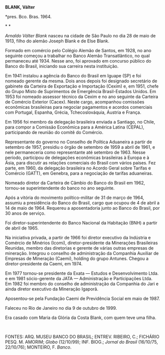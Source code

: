 **BLANK, Válter**

\*pres. Bco. Bras. 1964.

* *

*Arnaldo Válter Blank* nasceu na cidade de São Paulo no dia 28 de maio
de 1913, filho do alemão Joseph Blank e de Else Blank.

Formado em comércio pelo Colégio Alemão de Santos, em 1928, no ano
seguinte começou a trabalhar no Banco Alemão Transatlântico, no qual
permaneceu até 1934. Nesse ano, foi aprovado em concurso público do
Banco do Brasil, iniciando sua carreira nesta instituição.

Em 1941 instalou a agência do Banco do Brasil em Iguape (SP) e foi
nomeado gerente da mesma. Dois anos depois foi designado secretário de
gabinete da Carteira de Exportação e Importação (Cexim) e, em 1951,
chefe do Grupo Misto de Suprimentos de Emergência Brasil-Estados Unidos.
Em 1953 foi nomeado assessor técnico da Cexim e no ano seguinte da
Carteira de Comércio Exterior (Cacex). Neste cargo, acompanhou comissões
econômicas brasileiras para negociar pagamentos e acordos comerciais com
Portugal, Espanha, Grécia, Tchecoslováquia, Áustria e França.

Em 1956 foi membro da delegação brasileira enviada a Santiago, no Chile,
para compor a Comissão Econômica para a América Latina (CEPAL),
participando de reunião do comitê do Comércio.

Representante do governo no Conselho de Política Aduaneira a partir de
setembro de 1957, presidiu o órgão de setembro de 1959 a abril de 1961,
e nele permaneceria como representante até setembro de 1963. Nesse
período, participou de delegações econômicas brasileiras à Europa e à
Ásia, para discutir as relações comerciais do Brasil com vários países.
Fez parte, em 1960, da delegação brasileira no Acordo Geral sobre
Tarifas e Comércio (GATT), em Genebra, para a negociação de tarifas
aduaneiras.

Nomeado diretor da Carteira de Câmbio do Banco do Brasil em 1962,
tornou-se superintendente do banco no ano seguinte.

Após a vitória do movimento político-militar de 31 de março de 1964,
assumiu a presidência do Banco do Brasil, cargo que ocupou de 4 de abril
a 14 de maio de 1964. Requereu a aposentadoria junto ao Banco do Brasil,
por 30 anos de serviço.

Foi diretor-superintendente do Banco Nacional da Habitação (BNH) a
partir de abril de 1965.

Na iniciativa privada, a partir de 1966 foi diretor executivo da
Indústria e Comércio de Minérios (Icomi), diretor-presidente da
Minerações Brasileiras Reunidas, membro das diretorias e gerente de
várias outras empresas de mineração. Integrou o conselho de
administração da Companhia Auxiliar de Empresas de Mineração (Caemi),
holding do grupo Antunes. Chegou a diretor-presidente da Caemi, em 1974.

Em 1977 tornou-se presidente da Exata — Estudos e Desenvolvimento Ltda.
e em 1981 sócio-gerente da JATA — Administração e Participações Ltda. Em
1982 foi membro do conselho de administração da Companhia do Jari e
ainda diretor executivo da Mineração Igaporã.

Aposentou-se pela Fundação Caemi de Previdência Social em maio de 1987.

Faleceu no Rio de Janeiro no dia 9 de outubro de 1999.

Era casado com Maria da Glória da Costa Blank, com quem teve uma filha.

 

FONTES: ARQ. MUSEU BANCO DO BRASIL; ENTREV. RIBEIRO, C.; FICHÁRIO PESQ.
M. AMORIM; *Globo* (12/10/99); INF. BIOG.; *Jornal do Brasil* (16/10/75,
22/10/76); MONTEIRO, F. *Banco*.

 

